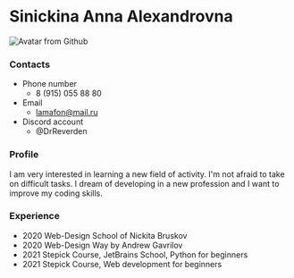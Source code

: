 # Sinickina Anna Alexandrovna 

![Avatar from Github](..%5C..%5C..%5C..%5CDesktop%5C89651330.jpg)

### Contacts

* Phone number
   + 8 (915) 055 88 80
* Email
   + lamafon@mail.ru
* Discord account
   + @DrReverden

### Profile 

I am very interested in learning a new field of activity. I'm not afraid to take on difficult tasks. I dream of developing in a new profession and I want to improve my coding skills.

### Experience
* 2020 Web-Design School of Nickita Bruskov
* 2020 Web-Design Way by Andrew Gavrilov
* 2021 Stepick Course, JetBrains School, Python for beginners
* 2021 Stepick Course, Web development for beginners

